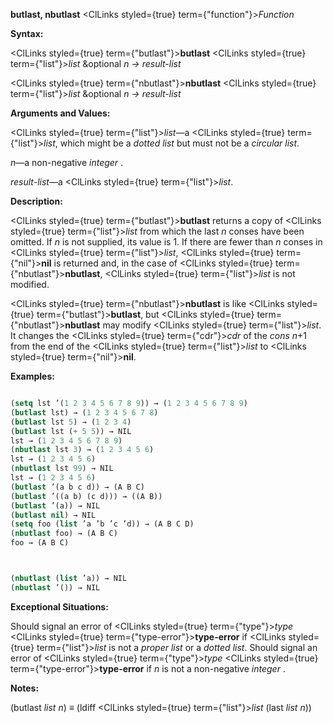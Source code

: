 **butlast, nbutlast** <ClLinks styled={true} term={"function"}><i>Function</i></ClLinks> 



**Syntax:** 



<ClLinks styled={true} term={"butlast"}><b>butlast</b></ClLinks> <ClLinks styled={true} term={"list"}><i>list</i></ClLinks> &amp;optional *n → result-list* 



<ClLinks styled={true} term={"nbutlast"}><b>nbutlast</b></ClLinks> <ClLinks styled={true} term={"list"}><i>list</i></ClLinks> &amp;optional *n → result-list* 



**Arguments and Values:** 



<ClLinks styled={true} term={"list"}><i>list</i></ClLinks>—a <ClLinks styled={true} term={"list"}><i>list</i></ClLinks>, which might be a *dotted list* but must not be a *circular list*. 



*n*—a non-negative *integer* . 



*result-list*—a <ClLinks styled={true} term={"list"}><i>list</i></ClLinks>. 



**Description:** 



<ClLinks styled={true} term={"butlast"}><b>butlast</b></ClLinks> returns a copy of <ClLinks styled={true} term={"list"}><i>list</i></ClLinks> from which the last *n* conses have been omitted. If *n* is not supplied, its value is 1. If there are fewer than *n* conses in <ClLinks styled={true} term={"list"}><i>list</i></ClLinks>, <ClLinks styled={true} term={"nil"}><b>nil</b></ClLinks> is returned and, in the case of <ClLinks styled={true} term={"nbutlast"}><b>nbutlast</b></ClLinks>, <ClLinks styled={true} term={"list"}><i>list</i></ClLinks> is not modified. 



<ClLinks styled={true} term={"nbutlast"}><b>nbutlast</b></ClLinks> is like <ClLinks styled={true} term={"butlast"}><b>butlast</b></ClLinks>, but <ClLinks styled={true} term={"nbutlast"}><b>nbutlast</b></ClLinks> may modify <ClLinks styled={true} term={"list"}><i>list</i></ClLinks>. It changes the <ClLinks styled={true} term={"cdr"}><i>cdr</i></ClLinks> of the *cons n*+1 from the end of the <ClLinks styled={true} term={"list"}><i>list</i></ClLinks> to <ClLinks styled={true} term={"nil"}><b>nil</b></ClLinks>. 



**Examples:**
```lisp

(setq lst ’(1 2 3 4 5 6 7 8 9)) → (1 2 3 4 5 6 7 8 9) 
(butlast lst) → (1 2 3 4 5 6 7 8) 
(butlast lst 5) → (1 2 3 4) 
(butlast lst (+ 5 5)) → NIL 
lst → (1 2 3 4 5 6 7 8 9) 
(nbutlast lst 3) → (1 2 3 4 5 6) 
lst → (1 2 3 4 5 6) 
(nbutlast lst 99) → NIL 
lst → (1 2 3 4 5 6) 
(butlast ’(a b c d)) → (A B C) 
(butlast ’((a b) (c d))) → ((A B)) 
(butlast ’(a)) → NIL 
(butlast nil) → NIL 
(setq foo (list ’a ’b ’c ’d)) → (A B C D) 
(nbutlast foo) → (A B C) 
foo → (A B C) 



(nbutlast (list ’a)) → NIL 
(nbutlast ’()) → NIL 

```
**Exceptional Situations:** 



Should signal an error of <ClLinks styled={true} term={"type"}><i>type</i></ClLinks> <ClLinks styled={true} term={"type-error"}><b>type-error</b></ClLinks> if <ClLinks styled={true} term={"list"}><i>list</i></ClLinks> is not a *proper list* or a *dotted list*. Should signal an error of <ClLinks styled={true} term={"type"}><i>type</i></ClLinks> <ClLinks styled={true} term={"type-error"}><b>type-error</b></ClLinks> if *n* is not a non-negative *integer* . 



**Notes:** 



(butlast *list n*) *≡* (ldiff <ClLinks styled={true} term={"list"}><i>list</i></ClLinks> (last *list n*)) 



